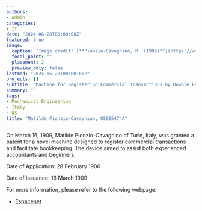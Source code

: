 ```yaml
---
authors:
- admin
categories:
- IT
date: "2024-06-20T00:00:00Z"
featured: true
image:
  caption: 'Image credit: [**Pionzio-Cavagnino, M. (1905)**](https://worldwide.espacenet.com/patent/search/family/002983910/publication/US915474A?q=pn%3DUS915474A)'
  focal_point: ""
  placement: 2
  preview_only: false
lastmod: "2024-06-20T00:00:00Z"
projects: []
subtitle: "Machine for Registering Commercial Transactions by Double Entry."
summary: ""
tags:
- Mechanical Engineering
- Italy
- US
title: "Matilde Pionzio-Cavagnino, US915474A"
---
```


On March 16, 1909, Matilde Pionzio-Cavagnino of Turin, Italy, was granted a patent for a novel machine designed to register commercial transactions and facilitate bookkeeping. The device aimed to assist both experienced accountants and beginners.

Date of Application: 28 February 1906

Date of Issuance: 16 March 1909

For more information, please refer to the following webpage: 

- [Espacenet](https://worldwide.espacenet.com/patent/search/family/002983910/publication/US915474A?q=pn%3DUS915474A)
